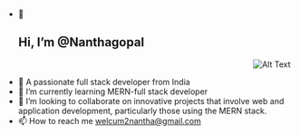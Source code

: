 - 👋 <h2 style="justify-content: center">Hi, I’m @Nanthagopal</h2>

 <p align="right">
  <img src="https://www.konkurcomputer.ir/images/blog/History-of-Programming-Languages/Programming-Languages-History.webp" alt="Alt Text" />
</p>

- 👀 A passionate full stack developer from India
- 🌱 I’m currently learning MERN-full stack developer
- 💞️ I’m looking to collaborate on innovative projects that involve web and application development, particularly those using the MERN stack.
- 📫 How to reach me welcum2nantha@gmail.com

<!---
nanthagopalabi/nanthagopalabi is a ✨ special ✨ repository because its `README.md` (this file) appears on your GitHub profile.
You can click the Preview link to take a look at your changes.
--->
